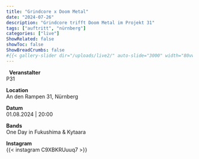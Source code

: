 ```yaml
---
title: "Grindcore x Doom Metal"
date: "2024-07-26"
description: "Grindcore trifft Doom Metal im Projekt 31"
tags: ["auftritt", "nürnberg"]
categories: ["live"]
ShowRelated: false
showToc: false
ShowBreadCrumbs: false
#{{< gallery-slider dir="/uploads/live2/" auto-slide="3000" width="80vw" height="500px" >}}
---
```


&nbsp;
**Veranstalter**  
P31

**Location**  
An den Rampen 31, Nürnberg

**Datum**  
01.08.2024 | 20:00  

**Bands**  
One Day in Fukushima & Kytaara 

**Instagram**  
{{< instagram C9XBKRUuuq7 >}}  